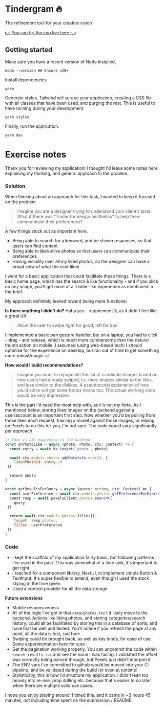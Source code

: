 # Tindergram 🔥

The refinement tool for your creative vision

[👉 You can try the app live here 👈](https://tindergram.vercel.app/)

## Getting started

Make sure you have a recent version of Node installed.

```
node --version ## Ensure v20+
```

Install dependencies

```
yarn
```

Generate styles. Tailwind will scrape your application, creating a CSS file with all classes that have been used, and purging the rest. This is useful to have running during your development.

```
yarn styles
```

Finally, run the application.

```
yarn dev
```

# Exercise notes

Thank you for reviewing my application! I thought I'd leave some notes here explaining my thinking, and general approach to the problem.

### Solution

When thinking about an approach for this task, I wanted to keep it focused on the problem

> Imagine you are a designer trying to understand your client’s taste. What if there was “Tinder for design aesthetics” to help them communicate their preferences?

A few things stuck out as important here.

- Being able to search for a keyword, and be shown responses, so that users can find content
- Being able to like/unlike photos so that users can communicate their preferences
- Having visibility over all my liked photos, so the designer can have a broad view of what the user liked

I went for a basic application that could facilitate these things. There is a basic home page, which has the search & like functionality - and if you click on any image, you'll get more of a Tinder-like experience as mentioned in the brief.

My approach definitely leaned toward being more functional

**Is there anything I didn't do?**
Haha yes - requirement 3, as it didn't feel like a great UX.

> Allow the user to swipe right for good, left for bad

I implemented a basic pan gesture handler, but on a laptop, you had to click - drag - and release, which is much more cumbersome than the natural thumb action on mobile. I assumed (using web-based tech) I should optimise for the experience on desktop, but ran out of time to get something more robust/magic-al

**How would I build recommendations?**

> Imagine you want to repopulate the list of candidate images based on how users had already swiped, i.e. more images similar to the likes, and less similar to the dislikes.
> A pseudocode/explanation of how you’d solve will get some bonus marks too. The actual working code would be very impressive.

This is the part I'd need the most help with, as it's not my forte. As I mentioned below, storing liked images on the backend against a user/account is an important first step. Now whether you'd be pulling from those likes each request, training a model against those images, or relying on Pexels to do this for you, I'm not sure. The code would vary significantly per approach

```js
// This is all happening in the backend
const onPhotoLike = async (photo: Photo, ctx: Context) => {
  const entry = await db.insert('photo', photo)

  await ctx.models.photos.addData(ctx.userId, {
    likedPhotoId: entry.id
 })

  return photo
}

const getResultsForQuery = async (query: string, ctx: Context) => {
  const userPreference = await ctx.models.photos.getPreferenceForUser(ctx.userId)
  const resp = await pexelsClient.photos.search({
    query,
 })

  return await ctx.models.photos.filter({
    target: resp.photos,
    filter: userPreference
 })
}
```

### Code

- I kept the scaffold of my application fairly basic, but following patterns I've used in the past. This was somewhat of a time sink, it's important to get right.
- I reached for a component library, NextUI, to implement simple Button & TextInput. It's super flexible to extend, even though I used the stock styling in the time given.
- Used a context provider for all the data storage

**Future extensions**

- Mobile responsiveness
- All of the logic I've got in that `data/photos.tsx` I'd likely move to the backend. Actions like liking photos, and storing categories/search history, could all be facilitated by storing this in a database of sorts, and have that be well unit tested. You'll notice if you refresh the page at any point, all the data is lost, sad face
- Swiping _could_ be brought back, as well as key binds, for ease of use. Some experimentation here for sure.
- Get the pagination working properly. You can uncommit the code within `search-results.tsx` and see the issue I was facing. I validated the offset was correctly being parsed through, but Pexels just didn't interpret it
- The ENV vars i've committed to github would be moved into your CI pipeline, and be validated during the build (or even at runtime)
- Stylistically, this is how i'd structure my application. I didn't lean too heavily into re-use, prop drilling etc. because that's easier to do later when there are multiple valid use cases.

I hope you enjoy playing around! I timed this, and it came in ~3 hours 45 minutes, not including time spent on the submission / README.
